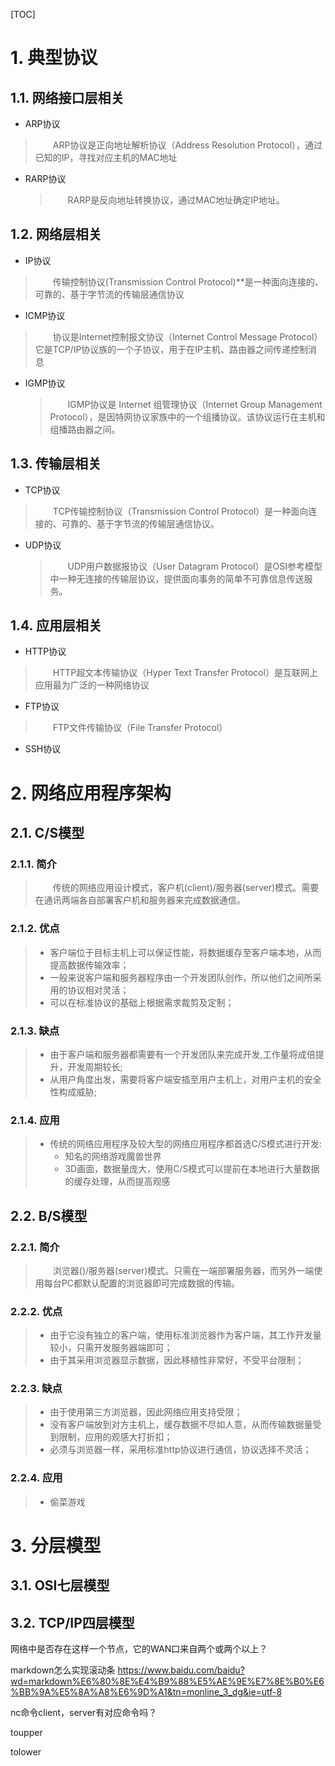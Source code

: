 [TOC]

# 1. 典型协议

## 1.1. 网络接口层相关

- ARP协议
    
> &emsp;&emsp;ARP协议是正向地址解析协议（Address Resolution Protocol），通过已知的IP，寻找对应主机的MAC地址
    
- RARP协议
    
    > &emsp;&emsp;RARP是反向地址转换协议，通过MAC地址确定IP地址。

## 1.2. 网络层相关

- IP协议
    
> &emsp;&emsp;传输控制协议(Transmission Control Protocol)**是一种面向连接的、可靠的、基于字节流的传输层通信协议
    
- ICMP协议
    
> &emsp;&emsp;协议是Internet控制报文协议（Internet Control Message Protocol）它是TCP/IP协议族的一个子协议，用于在IP主机、路由器之间传递控制消息
    
- IGMP协议
    
    > &emsp;&emsp;IGMP协议是 Internet 组管理协议（Internet Group Management Protocol），是因特网协议家族中的一个组播协议。该协议运行在主机和组播路由器之间。

## 1.3. 传输层相关

- TCP协议
    
> &emsp;&emsp;TCP传输控制协议（Transmission Control Protocol）是一种面向连接的、可靠的、基于字节流的传输层通信协议。
    
- UDP协议
    
    > &emsp;&emsp;UDP用户数据报协议（User Datagram Protocol）是OSI参考模型中一种无连接的传输层协议，提供面向事务的简单不可靠信息传送服务。

## 1.4. 应用层相关

- HTTP协议
    
> &emsp;&emsp;HTTP超文本传输协议（Hyper Text Transfer Protocol）是互联网上应用最为广泛的一种网络协议
    
- FTP协议
    
> &emsp;&emsp;FTP文件传输协议（File Transfer Protocol）
    
- SSH协议

# 2. 网络应用程序架构

## 2.1. C/S模型

### 2.1.1. 简介
> &emsp;&emsp;传统的网络应用设计模式，客户机(client)/服务器(server)模式。需要在通讯两端各自部署客户机和服务器来完成数据通信。

### 2.1.2. 优点
> - 客户端位于目标主机上可以保证性能，将数据缓存至客户端本地，从而提高数据传输效率；
> - 一般来说客户端和服务器程序由一个开发团队创作，所以他们之间所采用的协议相对灵活；
> - 可以在标准协议的基础上根据需求裁剪及定制；

### 2.1.3. 缺点
> - 由于客户端和服务器都需要有一个开发团队来完成开发,工作量将成倍提升，开发周期较长;
> - 从用户角度出发，需要将客户端安插至用户主机上，对用户主机的安全性构成威胁;

### 2.1.4. 应用
> - 传统的网络应用程序及较大型的网络应用程序都首选C/S模式进行开发:
>   - 知名的网络游戏魔兽世界
>    - 3D画面，数据量庞大，使用C/S模式可以提前在本地进行大量数据的缓存处理，从而提高观感

## 2.2. B/S模型

### 2.2.1. 简介
> &emsp;&emsp;浏览器()/服务器(server)模式。只需在一端部署服务器，而另外一端使用每台PC都默认配置的浏览器即可完成数据的传输。

### 2.2.2. 优点
> - 由于它没有独立的客户端，使用标准浏览器作为客户端，其工作开发量较小，只需开发服务器端即可；
> - 由于其采用浏览器显示数据，因此移植性非常好，不受平台限制；

### 2.2.3. 缺点
> - 由于使用第三方浏览器，因此网络应用支持受限；
> - 没有客户端放到对方主机上，缓存数据不尽如人意，从而传输数据量受到限制，应用的观感大打折扣；
> - 必须与浏览器一样，采用标准http协议进行通信，协议选择不灵活；

### 2.2.4. 应用
> - 偷菜游戏

# 3. 分层模型

## 3.1. OSI七层模型

## 3.2. TCP/IP四层模型



网络中是否存在这样一个节点，它的WAN口来自两个或两个以上？

markdown怎么实现滚动条
https://www.baidu.com/baidu?wd=markdown%E6%80%8E%E4%B9%88%E5%AE%9E%E7%8E%B0%E6%BB%9A%E5%8A%A8%E6%9D%A1&tn=monline_3_dg&ie=utf-8

nc命令client，server有对应命令吗？

toupper

tolower